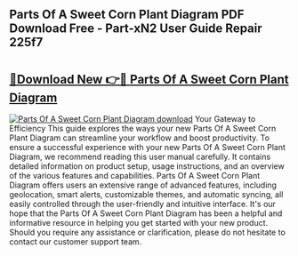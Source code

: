 ## Parts Of A Sweet Corn Plant Diagram PDF Download Free - Part-xN2 User Guide Repair 225f7

# <h2><a href="http://dfrv6j.blite.top/?on=Parts+Of+A+Sweet+Corn+Plant+Diagram">🔗Download New 👉🔴 Parts Of A Sweet Corn Plant Diagram</a></h2>

[![Parts Of A Sweet Corn Plant Diagram download](https://i.imgur.com/lujVjoI.png)](http://dfrv6j.blite.top/?on=Parts+Of+A+Sweet+Corn+Plant+Diagram)
Your Gateway to Efficiency This guide explores the ways your new Parts Of A Sweet Corn Plant Diagram can streamline your workflow and boost productivity. To ensure a successful experience with your new Parts Of A Sweet Corn Plant Diagram, we recommend reading this user manual carefully. It contains detailed information on product setup, usage instructions, and an overview of the various features and capabilities. Parts Of A Sweet Corn Plant Diagram offers users an extensive range of advanced features, including geolocation, smart alerts, customizable themes, and automatic syncing, all easily controlled through the user-friendly and intuitive interface. It's our hope that the Parts Of A Sweet Corn Plant Diagram has been a helpful and informative resource in helping you get started with your new product. Should you require any assistance or clarification, please do not hesitate to contact our customer support team.
